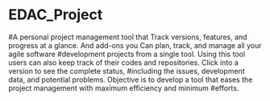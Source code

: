 # EDAC_Project
#A personal project management tool that Track versions, features, and progress at a glance. And add-ons you Can plan, track, and manage all your agile software 
#development projects from a single tool. Using this tool users can also keep track of their codes and repositories. Click into a version to see the complete status,
#including the issues, development data, and potential problems. Objective is to develop a tool that eases the project management with maximum efficiency and minimum 
#efforts.
